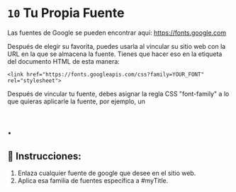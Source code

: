 # `10` Tu Propia Fuente

Las fuentes de Google se pueden encontrar aquí:  https://fonts.google.com

Después de elegir su favorita, puedes usarla al vincular su sitio web con la URL en la que se almacena la fuente. Tienes que hacer eso en la etiqueta <head> del documento HTML de esta manera:

```Plain/Text
<link href="https://fonts.googleapis.com/css?family=YOUR_FONT" rel="stylesheet">
```

Después de vincular tu fuente, debes asignar la regla CSS "font-family" a lo que quieras aplicarle la fuente, por ejemplo, un <h1>.

## 📝 Instrucciones:


1. Enlaza cualquier fuente de google que desee en el sitio web.
2. Aplica esa familia de fuentes específica a #myTitle.


